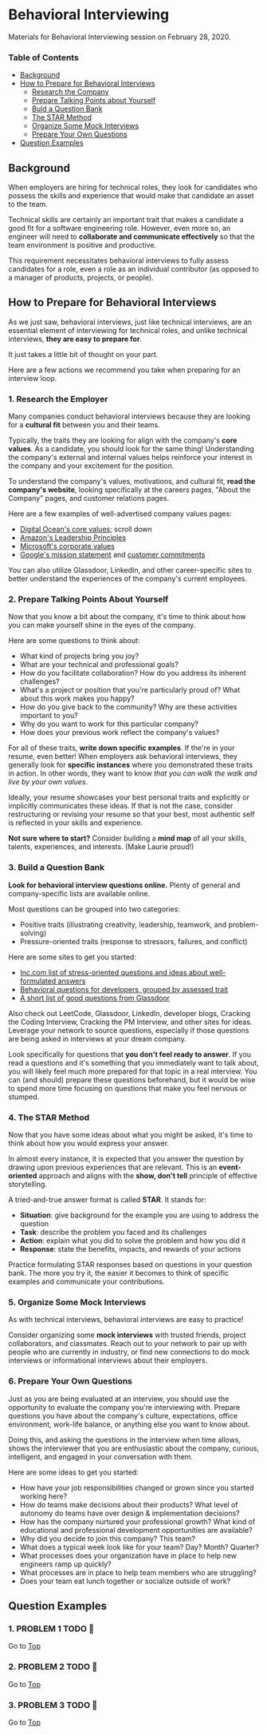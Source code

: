 <!-- Don't remove -->
<a name="top"/>

# Behavioral Interviewing

Materials for Behavioral Interviewing session on February 28, 2020.

### Table of Contents

* [Background](#background)
* [How to Prepare for Behavioral Interviews](#preparing)
  * [Research the Company](#research)
  * [Prepare Talking Points about Yourself](#talking-points)
  * [Buld a Question Bank](#bank)
  * [The STAR Method](#star)
  * [Organize Some Mock Interviews](#mocks)
  * [Prepare Your Own Questions](#questions)
* [Question Examples](#problems)

<a name="background"/>

## Background

When employers are hiring for technical roles, they look for candidates 
who possess the skills and experience that would make that candidate an 
asset to the team.

Technical skills are certainly an important trait that makes a candidate 
a good fit for a software engineering role. However, even more so, an 
engineer will need to **collaborate and communicate effectively** so that 
the team environment is positive and productive. 

This requirement necessitates behavioral interviews to fully assess 
candidates for a role, even a role as an individual contributor (as 
opposed to a manager of products, projects, or people).

<a name="preparing"/>

## How to Prepare for Behavioral Interviews

As we just saw, behavioral interviews, just like technical interviews, are 
an essential element of interviewing for technical roles, and unlike 
technical interviews, **they are easy to prepare for**.

It just takes a little bit of thought on your part.

Here are a few actions we recommend you take when preparing for an interview 
loop.

<a name="research"/>

### 1. Research the Employer

Many companies conduct behavioral interviews because they are looking for 
a **cultural fit** between you and their teams.

Typically, the traits they are looking for align with the company's 
**core values**. As a candidate, you should look for the same thing! 
Understanding the company's external and internal values helps reinforce 
your interest in the company and your excitement for the position.

To understand the company's values, motivations, and cultural fit, **read 
the company's website**, looking specifically at the careers pages, "About 
the Company" pages, and customer relations pages.

Here are a few examples of well-advertised company values pages:

* [Digital Ocean's core values](https://www.digitalocean.com/about); scroll down
* [Amazon's Leadership Principles](https://www.amazon.jobs/en/principles)
* [Microsoft's corporate values](https://www.amazon.jobs/en/principles)
* [Google's mission statement](https://about.google/) and [customer commitments](https://about.google/commitments/)

You can also utilize Glassdoor, LinkedIn, and other career-specific sites 
to better understand the experiences of the company's current employees.

<a name="talking-points"/>

### 2. Prepare Talking Points About Yourself

Now that you know a bit about the company, it's time to think about how 
you can make yourself shine in the eyes of the company.

Here are some questions to think about:

* What kind of projects bring you joy?
* What are your technical and professional goals?
* How do you facilitate collaboration? How do you address its inherent challenges?
* What's a project or position that you're particularly proud of? What about this work makes you happy?
* How do you give back to the community? Why are these activities important to you?
* Why do you want to work for this particular company?
* How does your previous work reflect the company's values?

For all of these traits, **write down specific examples**. If the're in 
your resume, even better! When employers ask behavioral interviews, they 
generally look for **specific instances** where you demonstrated these 
traits in action. In other words, they want to know _that you can walk 
the walk and live by your own values_.

Ideally, your resume showcases your best personal traits and explicitly or 
implicitly communicates these ideas. If that is not the case, consider 
restructuring or revising your resume so that your best, most authentic 
self is reflected in your skills and experience.

**Not sure where to start?** Consider building a **mind map** of all your 
skills, talents, experiences, and interests. (Make Laurie proud!)

<a name="bank"/>

### 3. Build a Question Bank

**Look for behavioral interview questions online.** Plenty of general 
and company-specific lists are available online.

Most questions can be grouped into two categories:

* Positive traits (illustrating creativity, leadership, teamwork, and problem-solving)
* Pressure-oriented traits (response to stressors, failures, and conflict)

Here are some sites to get you started:

* [Inc.com list of stress-oriented questions and ideas about well-formulated answers](https://www.inc.com/jeff-haden/9-most-common-behavioral-interview-questions-and-a.html)
* [Behavioral questions for developers, grouped by assessed trait](https://devskiller.com/45-behavioral-questions-to-use-during-non-technical-interview-with-developers/)
* [A short list of good questions from Glassdoor](https://www.glassdoor.com/employers/blog/11-must-ask-behavioral-interview-questions/)

Also check out LeetCode, Glassdoor, LinkedIn, developer blogs, Cracking 
the Coding Interview, Cracking the PM Interview, and other sites for ideas. 
Leverage your network to source questions, especially if those questions 
are being asked in interviews at your dream company.

Look specifically for questions that **you don't feel ready to answer**. 
If you read a questions and it's something that you immediately want to 
talk about, you will likely feel much more prepared for that topic in 
a real interview. You can (and should) prepare these questions beforehand, 
but it would be wise to spend more time focusing on questions that make 
you feel nervous or stumped.

<a name="star"/>

### 4. The STAR Method

Now that you have some ideas about what you might be asked, it's time 
to think about how you would express your answer.

In almost every instance, it is expected that you answer the question by 
drawing upon previous experiences that are relevant. This is an **event-oriented** 
approach and aligns with the **show, don't tell** principle of effective 
storytelling.

A tried-and-true answer format is called **STAR**. It stands for:

* **Situation**: give background for the example you are using to address the question
* **Task**: describe the problem you faced and its challenges
* **Action**: explain what you did to solve the problem and how you did it
* **Response**: state the benefits, impacts, and rewards of your actions

Practice formulating STAR responses based on questions in your question 
bank. The more you try it, the easier it becomes to think of specific 
examples and communicate your contributions.

<a name="mocks"/>

### 5. Organize Some Mock Interviews

As with technical interviews, behavioral interviews are easy to practice! 

Consider organizing some **mock interviews** with trusted friends, 
project collaborators, and classmates. Reach out to your network to 
pair up with people who are currently in industry, or find new connections 
to do mock interviews or informational interviews about their employers.

<a name="questions"/>

### 6. Prepare Your Own Questions

Just as you are being evaluated at an interview, you should use the 
opportunity to evaluate the company you're interviewing with. Prepare 
questions you have about the company's culture, expectations, office 
environment, work-life balance, or anything else you want to know 
about.

Doing this, and asking the questions in the interview when time allows, 
shows the interviewer that you are enthusiastic about the company, 
curious, intelligent, and engaged in your conversation with them.

Here are some ideas to get you started:

* How have your job responsibilities changed or grown since you started working here?
* How do teams make decisions about their products? What level of autonomy do teams have over design & implementation decisions?
* How has the company nurtured your professional growth? What kind of educational and professional development opportunities are available?
* Why did you decide to join this company? This team?
* What does a typical week look like for your team? Day? Month? Quarter?
* What processes does your organization have in place to help new engineers ramp up quickly?
* What processes are in place to help team members who are struggling?
* Does your team eat lunch together or socialize outside of work?

<!-- Don't remove -->
<a name="problems"/>

## Question Examples

<a name="p1"/>

### 1. PROBLEM 1 TODO :bug:


<!-- Don't remove -->
Go to [Top](#top)

<!-- Don't remove -->
<a name="p2"/>

### 2. PROBLEM 2 TODO :bug:


<!-- Don't remove -->
Go to [Top](#top)

<!-- Don't remove -->
<a name="p3"/>

### 3. PROBLEM 3 TODO :bug:


<!-- Don't remove -->
Go to [Top](#top)

